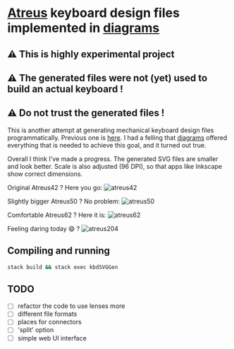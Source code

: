 # [Atreus](https://github.com/technomancy/atreus) keyboard design files implemented in [diagrams](http://hackage.haskell.org/package/diagrams)

## :warning: This is highly experimental project
## :warning: The generated files were not (yet) used to build an actual keyboard !
## :warning: Do not trust the generated files !

This is another attempt at generating mechanical keyboard design files programmatically.
Previous one is [here](https://github.com/mryndzionek/h-atreus).
I had a felling that [diagrams](http://hackage.haskell.org/package/diagrams) offered everything
that is needed to achieve this goal, and it turned out true.

Overall I think I've made a progress. The generated SVG files are smaller and look better.
Scale is also adjusted (96 DPI), so that apps like Inkscape show correct dimensions.

Original Atreus42 ? Here you go:
![atreus42](images/atreus42.svg)

Slightly bigger Atreus50 ? No problem:
![atreus50](images/atreus50.svg)

Comfortable Atreus62 ? Here it is:
![atreus62](images/atreus62.svg)

Feeling daring today :smile: ?
![atreus204](images/atreus204.svg)

Compiling and running
---------------------

```sh
stack build && stack exec kbdSVGGen
```

TODO
----
  - [ ] refactor the code to use lenses more
  - [ ] different file formats
  - [ ] places for connectors
  - [ ] 'split' option
  - [ ] simple web UI interface
